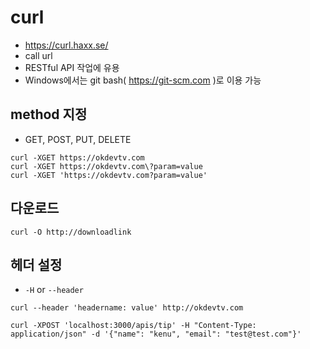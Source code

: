 # curl
* https://curl.haxx.se/
* call url
* RESTful API 작업에 유용
* Windows에서는 git bash( https://git-scm.com )로 이용 가능

## method 지정
* GET, POST, PUT, DELETE
```
curl -XGET https://okdevtv.com
curl -XGET https://okdevtv.com\?param=value
curl -XGET 'https://okdevtv.com?param=value'
```

## 다운로드
```
curl -O http://downloadlink
```

## 헤더 설정
* `-H` or `--header`
```
curl --header 'headername: value' http://okdevtv.com

curl -XPOST 'localhost:3000/apis/tip' -H "Content-Type: application/json" -d '{"name": "kenu", "email": "test@test.com"}'
```
